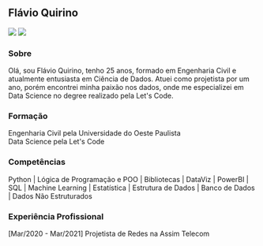 ## Flávio Quirino

<a href="https://www.linkedin.com/in/flavioquirino/" target="_blank"><img src="https://img.shields.io/badge/-LinkedIn-%230077B5?style=for-the-badge&logo=linkedin&logoColor=white" target="_blank"></a>
<a href = "mailto:flavioviniquirino@hotmail.com"><img src="https://img.shields.io/badge/-Gmail-%23333?style=for-the-badge&logo=gmail&logoColor=white" target="_blank"></a>

### Sobre
Olá, sou Flávio Quirino, tenho 25 anos, formado em Engenharia Civil e atualmente entusiasta em Ciência de Dados. Atuei como projetista por um ano, porém encontrei minha paixão nos dados, onde me especializei em Data Science no degree realizado pela Let's Code.

### Formação
Engenharia Civil pela Universidade do Oeste Paulista  
Data Science pela Let's Code

### Competências
Python | Lógica de Programação e POO | Bibliotecas | DataViz | PowerBI | SQL | Machine Learning | Estatística | Estrutura de Dados | Banco de Dados | Dados Não Estruturados

### Experiência Profissional
[Mar/2020 - Mar/2021] Projetista de Redes na Assim Telecom

<!--
**f-quirino/f-quirino** is a ✨ _special_ ✨ repository because its `README.md` (this file) appears on your GitHub profile.

Here are some ideas to get you started:

- 🔭 I’m currently working on ...
- 🌱 I’m currently learning ...
- 👯 I’m looking to collaborate on ...
- 🤔 I’m looking for help with ...
- 💬 Ask me about ...
- 📫 How to reach me: ...
- 😄 Pronouns: ...
- ⚡ Fun fact: ...
-->
